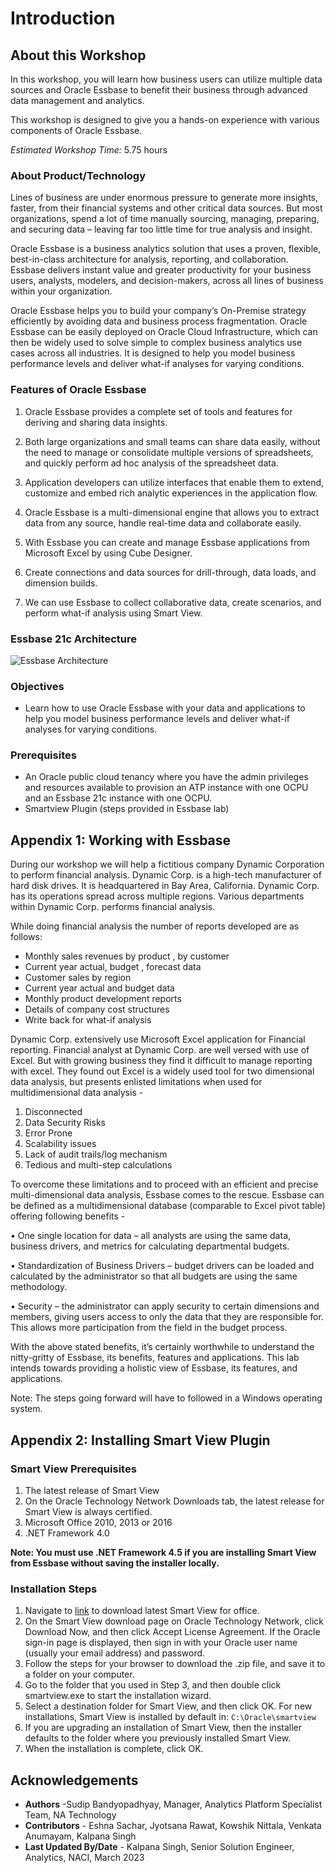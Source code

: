 # Introduction

## About this Workshop

In this workshop, you will learn how business users can utilize multiple data sources and Oracle Essbase to benefit their business through advanced data management and analytics. 

This workshop is designed to give you a hands-on experience with various components of Oracle Essbase.

*Estimated Workshop Time:* 5.75 hours

### About Product/Technology

Lines of business are under enormous pressure to generate more insights, faster, from their financial systems and other critical data sources. But most organizations, spend a lot of time manually sourcing, managing, preparing, and securing data – leaving far too little time for true analysis and insight.

Oracle Essbase is a business analytics solution that uses a proven, flexible, best-in-class architecture for analysis, reporting, and collaboration. Essbase delivers instant value and greater productivity for your business users, analysts, modelers, and decision-makers, across all lines of business within your organization.

Oracle Essbase helps you to build your company’s On-Premise strategy efficiently by avoiding data and business process fragmentation. Oracle Essbase can be easily deployed on Oracle Cloud Infrastructure, which can then be widely used to solve simple to complex business analytics use cases across all industries. It is designed to help you model business performance levels and deliver what-if analyses for varying conditions. 

### Features of Oracle Essbase

1. Oracle Essbase provides a complete set of tools and features for deriving and sharing data insights.

2. Both large organizations and small teams can share data easily, without the need to manage or consolidate multiple versions of spreadsheets, and quickly perform ad hoc analysis of the spreadsheet data.

3. Application developers can utilize interfaces that enable them to extend, customize and embed rich analytic experiences in the application flow.

4. Oracle Essbase is a multi-dimensional engine that allows you to extract data from any source, handle real-time data and collaborate easily.

5. With Essbase you can create and manage Essbase applications from Microsoft Excel by using Cube Designer.

6. Create connections and data sources for drill-through, data loads, and dimension builds.

7. We can use Essbase to collect collaborative data, create scenarios, and perform what-if analysis using Smart View.

### Essbase 21c Architecture

  ![Essbase Architecture](./images/notionalarchitecture21c.png " ")

### Objectives

-   Learn how to use Oracle Essbase with your data and applications to help you model business performance levels and deliver what-if analyses for varying conditions.

### Prerequisites

-   An Oracle public cloud tenancy where you have the admin privileges and resources available to provision an ATP instance with one OCPU and an Essbase 21c instance with one OCPU.
-   Smartview Plugin (steps provided in Essbase lab)

## Appendix 1: Working with Essbase

During our workshop we will help a fictitious company Dynamic Corporation to perform financial analysis. Dynamic Corp. is a high-tech manufacturer of hard disk drives. It is headquartered in Bay Area, California. Dynamic Corp. has its operations spread across multiple regions. Various departments within Dynamic Corp. performs financial analysis.

While doing financial analysis the number of reports developed are as follows:

* Monthly sales revenues by product , by customer
* Current year actual, budget , forecast data
* Customer sales by region            
* Current year actual and budget data
* Monthly product development reports
* Details of company cost structures
* Write back for what-if analysis

Dynamic Corp. extensively use Microsoft Excel application for Financial reporting. Financial analyst at Dynamic Corp. are well versed with use of Excel. But with growing business they find it difficult to manage reporting with excel. They found out Excel is a widely used tool for two dimensional data analysis, but presents enlisted limitations when used for multidimensional data analysis -

1. Disconnected
2. Data Security Risks
3. Error Prone
4. Scalability issues
5. Lack of audit trails/log mechanism
6. Tedious and multi-step calculations

To overcome these limitations and to proceed with an efficient and precise multi-dimensional data analysis, Essbase comes to the rescue. Essbase can be defined as a multidimensional database (comparable to Excel pivot table) offering following benefits -

• One single location for data – all analysts are using the same data, business drivers, and metrics for calculating departmental budgets.

• Standardization of Business Drivers – budget drivers can be loaded and calculated by the administrator so that all budgets are using the same methodology.

• Security – the administrator can apply security to certain dimensions and members, giving users access to only the data that they are responsible for. This allows more participation from the field in the budget process.

With the above stated benefits, it’s certainly worthwhile to understand the nitty-gritty of Essbase, its benefits, features and applications. This lab intends towards providing a holistic view of Essbase, its features, and applications.


Note: The steps going forward will have to followed in a Windows operating system.

## Appendix 2: Installing Smart View Plugin

### **Smart View Prerequisites**
1. The latest release of Smart View
2. On the Oracle Technology Network Downloads tab, the latest release for Smart View is always certified.
3. Microsoft Office 2010, 2013 or 2016
4. .NET Framework 4.0

**Note: You must use .NET Framework 4.5 if you are installing Smart View from Essbase without saving the installer locally.**

### **Installation Steps**
1. Navigate to [link](https://www.oracle.com/middleware/technologies/epm-smart-view-downloads.html) to download latest Smart View for office.
2. On the Smart View download page on Oracle Technology Network, click Download Now, and then click Accept License Agreement. If the Oracle sign-in page is displayed, then sign in with your Oracle user name (usually your email address) and password.
3. Follow the steps for your browser to download the .zip file, and save it to a folder on your computer.
4. Go to the folder that you used in Step 3, and then double click smartview.exe to start the installation wizard.
5. Select a destination folder for Smart View, and then click OK. For new installations, Smart View is installed by default in: ``C:\Oracle\smartview``
9. If you are upgrading an installation of Smart View, then the installer defaults to the folder where you previously installed Smart View.
10. When the installation is complete, click OK.


## Acknowledgements
* **Authors** -Sudip Bandyopadhyay, Manager, Analytics Platform Specialist Team, NA Technology
* **Contributors** - Eshna Sachar, Jyotsana Rawat, Kowshik Nittala, Venkata Anumayam, Kalpana Singh
* **Last Updated By/Date** - Kalpana Singh, Senior Solution Engineer, Analytics, NACI, March 2023


